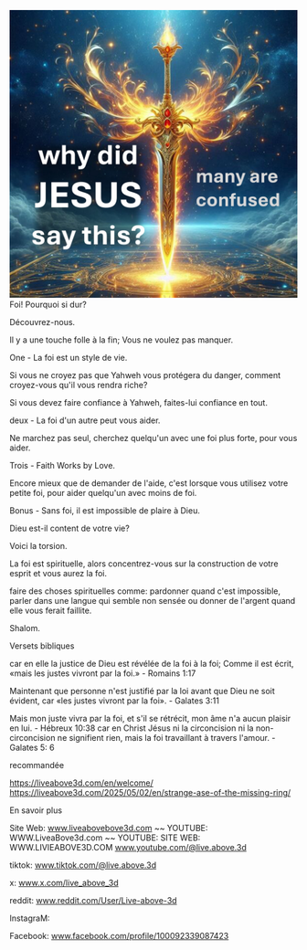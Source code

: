 ![Video cover image](../cover.jpg)
Foi! Pourquoi si dur?

Découvrez-nous.

Il y a une touche folle à la fin; Vous ne voulez pas manquer.

One - La foi est un style de vie.

Si vous ne croyez pas que Yahweh vous protégera du danger, comment croyez-vous qu'il vous rendra riche?

Si vous devez faire confiance à Yahweh, faites-lui confiance en tout.

deux - La foi d'un autre peut vous aider.

Ne marchez pas seul, cherchez quelqu'un avec une foi plus forte, pour vous aider.

Trois - Faith Works by Love.

Encore mieux que de demander de l'aide, c'est lorsque vous utilisez votre petite foi, pour aider quelqu'un avec moins de foi.

Bonus - Sans foi, il est impossible de plaire à Dieu.

Dieu est-il content de votre vie?

Voici la torsion.

La foi est spirituelle, alors concentrez-vous sur la construction de votre esprit et vous aurez la foi.

faire des choses spirituelles comme: pardonner quand c'est impossible, parler dans une langue qui semble non sensée ou donner de l'argent quand elle vous ferait faillite.

Shalom.


Versets bibliques

car en elle la justice de Dieu est révélée de la foi à la foi; Comme il est écrit, «mais les justes vivront par la foi.» - Romains 1:17

Maintenant que personne n'est justifié par la loi avant que Dieu ne soit évident, car «les justes vivront par la foi». - Galates 3:11

Mais mon juste vivra par la foi, et s'il se rétrécit, mon âme n'a aucun plaisir en lui. - Hébreux 10:38
car en Christ Jésus ni la circoncision ni la non-circoncision ne signifient rien, mais la foi travaillant à travers l'amour. - Galates 5: 6

recommandée

https://liveabove3d.com/en/welcome/
https://liveabove3d.com/2025/05/02/en/strange-ase-of-the-missing-ring/


En savoir plus

Site Web: www.liveabovebove3d.com ~~ YOUTUBE: WWW.LiveaBove3d.com ~~ YOUTUBE: SITE WEB: WWW.LIVIEABOVE3D.COM www.youtube.com/@live.above.3d

tiktok: www.tiktok.com/@live.above.3d

x: www.x.com/live_above_3d

reddit: www.reddit.com/User/Live-above-3d

InstagraM:

Facebook: www.facebook.com/profile/100092339087423
